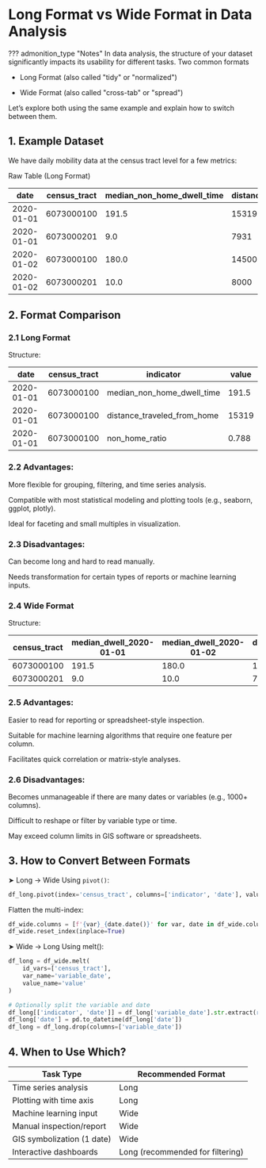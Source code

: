 # Long Format vs Wide Format in Data Analysis

??? admonition_type "Notes"
    In data analysis, the structure of your dataset significantly impacts its usability for different tasks. Two common formats

- Long Format (also called "tidy" or "normalized")

- Wide Format (also called "cross-tab" or "spread")

Let’s explore both using the same example and explain how to switch between them.

## 1. Example Dataset
We have daily mobility data at the census tract level for a few metrics:

Raw Table (Long Format)

| date       | census\_tract | median\_non\_home\_dwell\_time | distance\_traveled\_from\_home | non\_home\_ratio |
| ---------- | ------------- | ------------------------------ | ------------------------------ | ---------------- |
| 2020-01-01 | 6073000100    | 191.5                          | 15319                          | 0.788            |
| 2020-01-01 | 6073000201    | 9.0                            | 7931                           | 0.510            |
| 2020-01-02 | 6073000100    | 180.0                          | 14500                          | 0.760            |
| 2020-01-02 | 6073000201    | 10.0                           | 8000                           | 0.520            |


## 2. Format Comparison
### 2.1 Long Format
Structure:

| date       | census\_tract | indicator                      | value |
| ---------- | ------------- | ------------------------------ | ----- |
| 2020-01-01 | 6073000100    | median\_non\_home\_dwell\_time | 191.5 |
| 2020-01-01 | 6073000100    | distance\_traveled\_from\_home | 15319 |
| 2020-01-01 | 6073000100    | non\_home\_ratio               | 0.788 |





### 2.2 Advantages:
More flexible for grouping, filtering, and time series analysis.

Compatible with most statistical modeling and plotting tools (e.g., seaborn, ggplot, plotly).

Ideal for faceting and small multiples in visualization.

### 2.3 Disadvantages:
Can become long and hard to read manually.

Needs transformation for certain types of reports or machine learning inputs.

### 2.4 Wide Format
Structure:

| census\_tract | median\_dwell\_2020-01-01 | median\_dwell\_2020-01-02 | dist\_2020-01-01 | dist\_2020-01-02 | ratio\_2020-01-01 | ratio\_2020-01-02 |
| ------------- | ------------------------- | ------------------------- | ---------------- | ---------------- | ----------------- | ----------------- |
| 6073000100    | 191.5                     | 180.0                     | 15319            | 14500            | 0.788             | 0.760             |
| 6073000201    | 9.0                       | 10.0                      | 7931             | 8000             | 0.510             | 0.520             |


### 2.5 Advantages:
Easier to read for reporting or spreadsheet-style inspection.

Suitable for machine learning algorithms that require one feature per column.

Facilitates quick correlation or matrix-style analyses.

### 2.6 Disadvantages:
Becomes unmanageable if there are many dates or variables (e.g., 1000+ columns).

Difficult to reshape or filter by variable type or time.

May exceed column limits in GIS software or spreadsheets.

## 3. How to Convert Between Formats
➤ Long → Wide
Using `pivot()`:
```python
df_long.pivot(index='census_tract', columns=['indicator', 'date'], values='value')
```
Flatten the multi-index:
```python
df_wide.columns = [f'{var}_{date.date()}' for var, date in df_wide.columns]
df_wide.reset_index(inplace=True)
```
➤ Wide → Long
Using melt():
```python
df_long = df_wide.melt(
    id_vars=['census_tract'],
    var_name='variable_date',
    value_name='value'
)

# Optionally split the variable and date
df_long[['indicator', 'date']] = df_long['variable_date'].str.extract(r'(.+)_(\d{4}-\d{2}-\d{2})')
df_long['date'] = pd.to_datetime(df_long['date'])
df_long = df_long.drop(columns=['variable_date'])
```

## 4. When to Use Which?
| Task Type                  | Recommended Format               |
| -------------------------- | -------------------------------- |
| Time series analysis       | Long                             |
| Plotting with time axis    | Long                             |
| Machine learning input     | Wide                             |
| Manual inspection/report   | Wide                             |
| GIS symbolization (1 date) | Wide                             |
| Interactive dashboards     | Long (recommended for filtering) |
